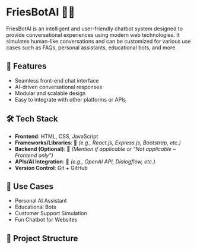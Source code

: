 # FriesBotAI 🤖🍟

FriesBotAI is an intelligent and user-friendly chatbot system designed to provide conversational experiences using modern web technologies. It simulates human-like conversations and can be customized for various use cases such as FAQs, personal assistants, educational bots, and more.

## 🚀 Features

- Seamless front-end chat interface
- AI-driven conversational responses
- Modular and scalable design
- Easy to integrate with other platforms or APIs

## 🛠️ Tech Stack

- **Frontend**: HTML, CSS, JavaScript  
- **Frameworks/Libraries**: 🔧 *(e.g., React.js, Express.js, Bootstrap, etc.)*  
- **Backend (Optional)**: 🔧 *(Mention if applicable or “Not applicable – Frontend only”)*  
- **APIs/AI Integration**: 🔧 *(e.g., OpenAI API, Dialogflow, etc.)*  
- **Version Control**: Git + GitHub

## 🧠 Use Cases

- Personal AI Assistant
- Educational Bots
- Customer Support Simulation
- Fun Chatbot for Websites

## 📁 Project Structure

